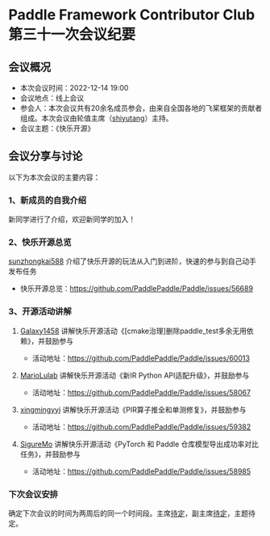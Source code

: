 # Paddle Framework Contributor Club 第三十一次会议纪要

## 会议概况

- 本次会议时间：2022-12-14 19:00
- 会议地点：线上会议
- 参会人：本次会议共有20余名成员参会，由来自全国各地的飞桨框架的贡献者组成。本次会议由轮值主席（[shiyutang](https://github.com/shiyutang)）主持。
- 会议主题：《快乐开源》


## 会议分享与讨论

以下为本次会议的主要内容：

### 1、新成员的自我介绍

新同学进行了介绍，欢迎新同学的加入！

### 2、快乐开源总览

[sunzhongkai588](https://github.com/sunzhongkai588) 介绍了快乐开源的玩法从入门到进阶，快速的参与到自己动手发布任务

- 快乐开源总览：https://github.com/PaddlePaddle/Paddle/issues/56689

### 3、开源活动讲解

1. [Galaxy1458](https://github.com/Galaxy1458) 讲解快乐开源活动《[cmake治理]删除paddle_test多余无用依赖》，并鼓励参与
    - 活动地址：https://github.com/PaddlePaddle/Paddle/issues/60013

2. [MarioLulab](https://github.com/MarioLulab) 讲解快乐开源活动《新IR Python API适配升级》，并鼓励参与
    - 活动地址：https://github.com/PaddlePaddle/Paddle/issues/58067


3. [xingmingyyj](https://github.com/xingmingyyj) 讲解快乐开源活动《PIR算子推全和单测修复》，并鼓励参与
    - 活动地址：https://github.com/PaddlePaddle/Paddle/issues/59382

4. [SigureMo](https://github.com/SigureMo) 讲解快乐开源活动《PyTorch 和 Paddle 仓库模型导出成功率对比任务》，并鼓励参与
    - 活动地址：https://github.com/PaddlePaddle/Paddle/issues/58985


### 下次会议安排

确定下次会议的时间为两周后的同一个时间段。主席[待定]()，副主席[待定]()，主题待定。

